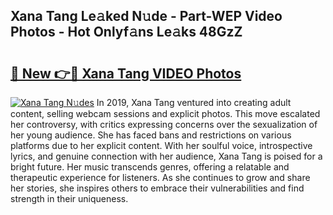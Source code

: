 ## Xana Tang Le𝚊ked N𝚞de - Part-WEP Video Photos - Hot Onlyf𝚊ns Le𝚊ks 48GzZ

# <h2><a href="http://ab53527.deff.icu/?id=Xana+Tang">🔗 New 👉🔴 Xana Tang VIDEO Photos</a></h2>

[![Xana Tang N𝚞des](https://i.imgur.com/rIISA9y.gif)](http://ab53527.deff.icu/?id=Xana+Tang)
In 2019, Xana Tang ventured into creating adult content, selling webcam sessions and explicit photos. This move escalated her controversy, with critics expressing concerns over the sexualization of her young audience. She has faced bans and restrictions on various platforms due to her explicit content. With her soulful voice, introspective lyrics, and genuine connection with her audience, Xana Tang is poised for a bright future. Her music transcends genres, offering a relatable and therapeutic experience for listeners. As she continues to grow and share her stories, she inspires others to embrace their vulnerabilities and find strength in their uniqueness.
